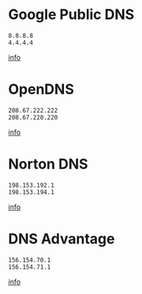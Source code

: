 # Google Public DNS
	8.8.8.8
	4.4.4.4
[info][1]

# OpenDNS
	208.67.222.222
	208.67.220.220
[info][2]

# Norton DNS
	198.153.192.1
	198.153.194.1
[info][3]

# DNS Advantage
	156.154.70.1
	156.154.71.1
[info][4]





[1]: http://code.google.com/speed/public-dns/
[2]: http://opendns.com/
[3]: http://nortondns.com
[4]: http://dnsadvantage.com